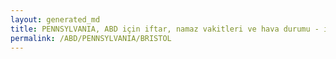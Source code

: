 ```yaml
---
layout: generated_md
title: PENNSYLVANIA, ABD için iftar, namaz vakitleri ve hava durumu - ilçe/eyalet seç
permalink: /ABD/PENNSYLVANIA/BRISTOL
---
```


<script type="text/javascript">
  var country = ABD;
  var city = PENNSYLVANIA;
  var state = BRISTOL;
  var lat = 72;
  var lon = 21;
</script>
